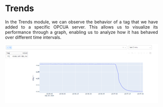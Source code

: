 # Trends
<div style="text-align:justify;">
In the Trends module, we can observe the behavior of a tag that we have added to a specific OPCUA server. This allows us to visualize its performance through a graph, enabling us to analyze how it has behaved over different time intervals.
</div>

![alt text](image.png)
